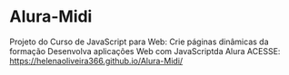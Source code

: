 # Alura-Midi
Projeto do Curso de JavaScript para Web: Crie páginas dinâmicas da formação Desenvolva aplicações Web com JavaScriptda Alura
ACESSE: https://helenaoliveira366.github.io/Alura-Midi/
